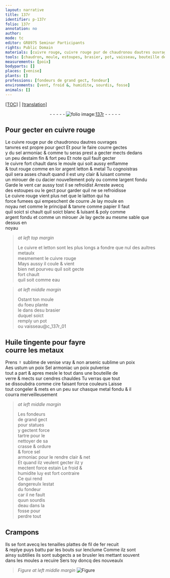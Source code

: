 ```yaml
---
layout: narrative
title: 137r
identifier: p-137r
folio: 137r
annotation: no
author:
mode: tc
editor: GR8975 Seminar Participants
rights: Public Domain
materials: [cuivre rouge, cuivre rouge pur de chaudronou dautres ouvrages tanvres, sel armoniac, estaim fin, cuivre, or, argent, letton, metal, acier, argent fondu, laitton, force fumees, papier, metaulx, eau, Huile tingente, metaux, ☿ sublime de venise, arsenic sublime, Aes ustum, Sel armoniac, verre, cendres chauldes, cire, metal fondu, tartre, crasse, ordure, estain, fil de fer]
tools: [chaudron, moule, estoupes, brasier, pot, vaisseau, bouteille de verre, Crampons, tenailles plattes de fil de fer, enclume, moules]
measurements: [poix]
bodyparts: []
places: [venise]
plants: []
professions: [fondeurs de grand gect, fondeur]
environments: [vent, froid &, humidite, sourdis, fosse]
animals: []
---
```


 <p><a href="{{ site.baseurl }}/diplomatic/">[TOC]</a> | <a href="{{ site.baseurl }}/texts/p-137r_tl/" target="_blank">[translation]</a></p><div class="folio" align="center">- - - - - <a href="http://gallica.bnf.fr/ark:/12148/btv1b10500001g/f279.image" target="_blank"><img src="https://cu-mkp.github.io/2017-workshop-edition/assets/photo-icon.png" alt="folio image: " style="display:inline-block; margin-bottom:-3px;"/>137r</a> - - - - - </div>  
  

## Pour gecter en <span class="m">cuivre rouge</span>

 
Le <span class="m">cuivre rouge pur de <span class="tl">chaudron</span>ou dautres ouvrages<br/> tanvres</span> est propre pour gect Et pour le faire courre gectes<br/> y du <span class="m">sel armoniac</span> & co<span class="exp">mm</span>e tu seras prest a gecter mects dedans<br/> un peu d<span class="m">estaim fin</span> & fort peu Et note quil fault gecter<br/> le <span class="m">cuivre</span> fort chault dans le <span class="tl">moule</span> qui soit aussy enflamme<br/> & tout rouge co<span class="exp">mm</span>e en l<span class="m">or</span> <span class="m">argent</span> <span class="m">letton</span> & <span class="m">metal</span> Tu cognoistras<br/> quil sera asses chault quand il est uny clair & luisant comme<br/> un mirouer <span class="del">de cu</span> d<span class="m">acier</span> nouvellem<span class="exp">ent</span> poly ou co<span class="exp">mm</span>e l<span class="m">argent fondu</span><br/> Garde le <span class="env">vent</span> car aussy tost il se refroidist Arreste avecq<br/> des <span class="tl">estoupes</span> <span class="del">ou</span> le gect pour garder quil ne se refroidisse<br/> Le <span class="m">cuivre rouge</span> vient plus net que le <span class="m">laitton</span> qui ha<br/> <span class="m">force fumees</span> qui empeschent de courre Je lay moule en<br/> noyau net co<span class="exp">mm</span>e le principal & tanvre co<span class="exp">mm</span>e <span class="m">papier</span> Il faut<br/> quil soict si chault quil soict blanc & luisant & poly co<span class="exp">mm</span>e<br/> <span class="m">argent fondu</span> et <span class="add">co<span class="exp">mm</span>e un mirouer</span> Je lay gecte au mesme sable que dessus en<br/> noyau
 
> *at left top margin*
> 
> 
>   Le <span class="m">cuivre</span> et <span class="m">letton</span> sont les plus longs a fondre que nul des aultres <span class="m">metaulx</span><br/> mesmem<span class="exp">ent</span> le <span class="m">cuivre rouge</span><br/> Mays aussy il coule & vient<br/> bien net pourveu quil soit gecte<br/> fort chault<br/> quil soit co<span class="exp">mm</span>e <span class="m">eau</span>
 
> *at left middle margin*
> 
> 
>   Ostant ton <span class="tl">moule</span><br/> du foeu plante<br/> le dans d<span class="del">es</span>u <span class="tl">brasier</span><br/> duquel soict<br/> remply un <span class="tl">pot</span><br/> ou <span class="tl">vaisseau</span>@c_137r_01
 
 
  

## <span class="m">Huile tingente</span> pour fayre<br/> courre les <span class="m">metaux</span>

 
 P<span class="exp">rens</span> <span class="m">☿ sublime de <span class="pl">venise</span></span> vray & non <span class="m">arsenic sublime</span> un <span class="ms">poix</span><br/> <span class="m">Aes ustum</span> un <span class="ms">poix</span> <span class="m">Sel armoniac</span> un <span class="ms">poix</span> pulverise<br/> tout a part & apres mesle le tout dans une <span class="tl">bouteille de<br/> <span class="m">verre</span></span> & mects sur <span class="m">cendres chauldes</span> Tu verras que tout<br/> se dissoubdra co<span class="exp">mm</span>e <span class="m">cire</span> faisant force couleurs Laisse<br/> <span class="del">tout</span> congeler & mets en un peu sur chasque <span class="m">metal <span class="add">fondu</span></span> & il<br/> courra merveilleusem<span class="exp">ent</span>
 
> *at left middle margin*
> 
> 
>   Les <span class="pro">fondeurs<br/> de grand gect</span><br/> pour statues<br/> y gectent force<br/> <span class="m">tartre</span> pour le<br/> nettoyer de sa<br/> <span class="m">crasse</span> & <span class="m">ordure</span><br/> & force <span class="m">sel<br/> armoniac</span> pour le rendre clair & net<br/> Et quand ilz veulent gecter ilz y<br/> mectent force <span class="m">estain</span> Le <span class="env">froid &<br/></span> <span class="env">humidite</span> luy est fort contraire<br/> Ce qui rend<br/> dangereulx lestat<br/> du <span class="pro">fondeur</span><br/> car il ne fault<br/> quun <span class="env">sourdis<br/></span> d<span class="m">eau</span> dans la<br/> <span class="env">fosse</span> pour<br/> perdre tout
 
 
  

## <span class="tl">Crampons</span>

 
Ils se font avecq les <span class="tl">tenailles plattes de <span class="m">fil de fer</span></span> recuit<br/> & replye puys battu par les bouts sur l<span class="tl">enclume</span> Co<span class="exp">mm</span>e ilz sont<br/> ainsy subtilies ils sont subgects a se brusler les metta<span class="exp">n</span>t souvent<br/> dans les <span class="tl">moules</span> a recuire Sers toy doncq des nouveaulx
 
> *Figure*
> *at left middle margin*
> <a href="https://drive.google.com/open?id=0B9-oNrvWdlO5aG5XMHdYTTYzbzA" target="_blank"><img src="https://cu-mkp.github.io/GR8975-edition/assets/photo-icon.png" alt="Figure" style="display:inline-block; margin-bottom:-3px;"/></a>
 
 